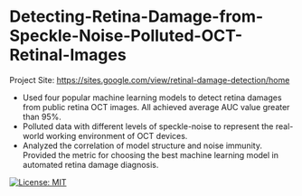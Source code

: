 # Detecting-Retina-Damage-from-Speckle-Noise-Polluted-OCT-Retinal-Images
Project Site:
https://sites.google.com/view/retinal-damage-detection/home

+	Used four popular machine learning models to detect retina damages from public retina OCT images. All achieved average AUC value greater than 95%.
+	Polluted data with different levels of speckle-noise to represent the real-world working environment of OCT devices.
+	Analyzed the correlation of model structure and noise immunity. Provided the metric for choosing the best machine learning model in automated retina damage diagnosis.

  
  [![License: MIT](https://img.shields.io/badge/License-MIT-yellow.svg)](https://opensource.org/licenses/MIT)
